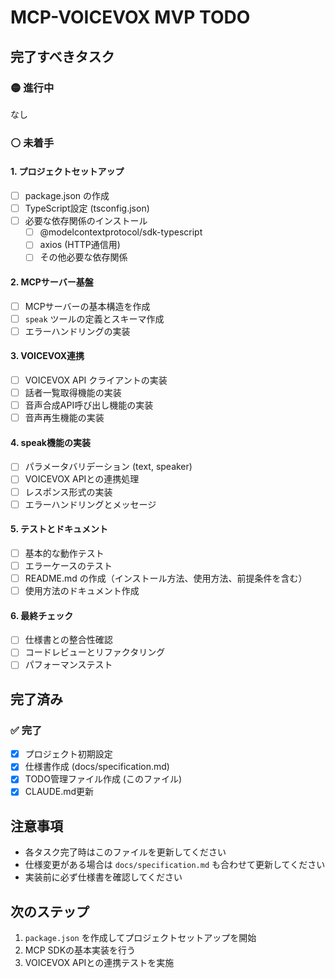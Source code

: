# MCP-VOICEVOX MVP TODO

## 完了すべきタスク

### 🟡 進行中

なし

### ⚪ 未着手

#### 1. プロジェクトセットアップ
- [ ] package.json の作成
- [ ] TypeScript設定 (tsconfig.json)
- [ ] 必要な依存関係のインストール
  - [ ] @modelcontextprotocol/sdk-typescript
  - [ ] axios (HTTP通信用)
  - [ ] その他必要な依存関係

#### 2. MCPサーバー基盤
- [ ] MCPサーバーの基本構造を作成
- [ ] `speak` ツールの定義とスキーマ作成
- [ ] エラーハンドリングの実装

#### 3. VOICEVOX連携
- [ ] VOICEVOX API クライアントの実装
- [ ] 話者一覧取得機能の実装
- [ ] 音声合成API呼び出し機能の実装
- [ ] 音声再生機能の実装

#### 4. speak機能の実装
- [ ] パラメータバリデーション (text, speaker)
- [ ] VOICEVOX APIとの連携処理
- [ ] レスポンス形式の実装
- [ ] エラーハンドリングとメッセージ

#### 5. テストとドキュメント
- [ ] 基本的な動作テスト
- [ ] エラーケースのテスト
- [ ] README.md の作成（インストール方法、使用方法、前提条件を含む）
- [ ] 使用方法のドキュメント作成

#### 6. 最終チェック
- [ ] 仕様書との整合性確認
- [ ] コードレビューとリファクタリング
- [ ] パフォーマンステスト

## 完了済み

### ✅ 完了
- [x] プロジェクト初期設定
- [x] 仕様書作成 (docs/specification.md)
- [x] TODO管理ファイル作成 (このファイル)
- [x] CLAUDE.md更新

## 注意事項

- 各タスク完了時はこのファイルを更新してください
- 仕様変更がある場合は `docs/specification.md` も合わせて更新してください
- 実装前に必ず仕様書を確認してください

## 次のステップ

1. `package.json` を作成してプロジェクトセットアップを開始
2. MCP SDKの基本実装を行う
3. VOICEVOX APIとの連携テストを実施